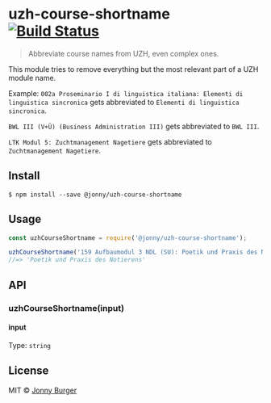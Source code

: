 # uzh-course-shortname [![Build Status](https://travis-ci.org/JonnyBurger/uzh-course-shortname.svg?branch=master)](https://travis-ci.org/JonnyBurger/uzh-course-shortname)

> Abbreviate course names from UZH, even complex ones.

This module tries to remove everything but the most relevant part of a UZH module name.


Example:
`002a Proseminario I di linguistica italiana: Elementi di linguistica sincronica` gets abbreviated to `Elementi di linguistica sincronica`.


`BWL III (V+Ü) (Business Administration III)` gets abbreviated to `BWL III`.


`LTK Modul 5: Zuchtmanagement Nagetiere` gets abbreviated to `Zuchtmanagement Nagetiere`.


## Install

```
$ npm install --save @jonny/uzh-course-shortname
```


## Usage

```js
const uzhCourseShortname = require('@jonny/uzh-course-shortname');

uzhCourseShortname('159 Aufbaumodul 3 NDL (SU): Poetik und Praxis des Notierens');
//=> 'Poetik und Praxis des Notierens'
```


## API

### uzhCourseShortname(input)

#### input

Type: `string`


## License

MIT © [Jonny Burger](http://jonny.io)
